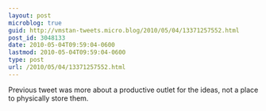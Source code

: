 ```yaml
---
layout: post
microblog: true
guid: http://vmstan-tweets.micro.blog/2010/05/04/13371257552.html
post_id: 3048133
date: 2010-05-04T09:59:04-0600
lastmod: 2010-05-04T09:59:04-0600
type: post
url: /2010/05/04/13371257552.html
---
```

Previous tweet was more about a productive outlet for the ideas, not a place to physically store them.
